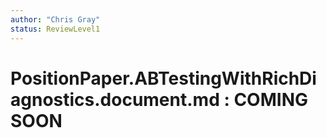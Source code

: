 ```yaml
---
author: "Chris Gray"
status: ReviewLevel1
---
```


# PositionPaper.ABTestingWithRichDiagnostics.document.md  : COMING SOON
